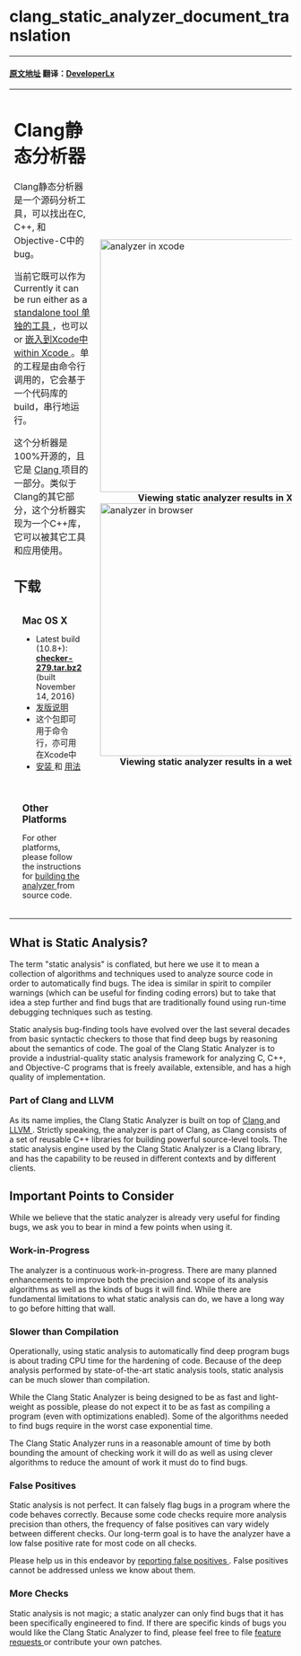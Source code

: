 # clang_static_analyzer_document_translation
---
#### [原文地址](http://clang-analyzer.llvm.org/) 翻译：[DeveloperLx](http://weibo.com/DeveloperLx)



<div id="content">
    <table style="margin-top:0px" width="100%" border="0" cellpadding="0px"
    cellspacing="0">
        <tbody>
            <tr>
                <td>
                    <h1>
                        Clang静态分析器
                    </h1>
                    <p>	
                    	Clang静态分析器是一个源码分析工具，可以找出在C, C++, 和Objective-C中的bug。
                    </p>
                    <p>
                    	当前它既可以作为
                        Currently it can be run either as a
                        <a href="http://clang-analyzer.llvm.org/scan-build.html">
                            standalone tool
                            单独的工具
                        </a>
                        ，也可以
                        or
                        <a href="http://clang-analyzer.llvm.org/xcode.html">
                        	嵌入到Xcode中
                            within Xcode
                        </a>
                        。单的工程是由命令行调用的，它会基于一个代码库的build，串行地运行。
                    </p>
                    <p>
                    	这个分析器是100%开源的，且它是
                        <a href="http://clang.llvm.org">
                            Clang
                        </a>
                        项目的一部分。类似于Clang的其它部分，这个分析器实现为一个C++库，它可以被其它工具和应用使用。
                    </p>
                    <h2>
                        下载
                    </h2>
                    <div style="padding:0px; font-size: 90%">
                        <div class="spiffyfg">
                            <div style="padding:15px">
                                <h3 style="margin:0px;padding:0px">
                                    Mac OS X
                                </h3>
                                <ul>
                                    <li>
                                        Latest build (10.8+):
                                        <br>
                                        <b>
                                            <a href="http://clang-analyzer.llvm.org/downloads/checker-279.tar.bz2">
                                                checker-279.tar.bz2
                                            </a>
                                        </b>
                                        (built November 14, 2016)
                                    </li>
                                    <li>
                                        <a href="http://clang-analyzer.llvm.org/release_notes.html">
                                            发版说明
                                        </a>
                                    </li>
                                    <li>
                                    	这个包即可用于命令行，亦可用在Xcode中
                                    </li>
                                    <li>
                                        <a href="http://clang-analyzer.llvm.org/installation.html">
                                            安装
                                        </a>
                                        和
                                        <a href="http://clang-analyzer.llvm.org/scan-build.html">
                                            用法
                                        </a>
                                    </li>
                                </ul>
                            </div>
                        </div>
                    </div>
                    <div style="padding:0; margin-top:10px; font-size: 90%">
                        <div class="spiffyfg">
                            <div style="padding:15px">
                                <h3 style="margin:0px;padding:0px">
                                    Other Platforms
                                </h3>
                                <p>
                                    For other platforms, please follow the instructions for
                                    <a href="http://clang-analyzer.llvm.org/installation#OtherPlatforms">
                                        building the analyzer
                                    </a>
                                    from source code.
                                </p>
                                <p>
                                </p>
                            </div>
                        </div>
                    </div>
                </td>
                <td style="padding-left:10px">
                    <a href="http://clang-analyzer.llvm.org/images/analyzer_xcode.png">
                        <img src="http://clang-analyzer.llvm.org/images/analyzer_xcode.png" width="450" alt="analyzer in xcode">
                    </a>
                    <div style="text-align:center">
                        <b>
                            Viewing static analyzer results in Xcode
                        </b>
                    </div>
                    <a href="http://clang-analyzer.llvm.org/images/analyzer_html.png">
                        <img src="http://clang-analyzer.llvm.org/images/analyzer_html.png" width="450" alt="analyzer in browser">
                    </a>
                    <div style="text-align:center">
                        <b>
                            Viewing static analyzer results in a web browser
                        </b>
                    </div>
                </td>
            </tr>
        </tbody>
    </table>
    <h2 id="StaticAnalysis">
        What is Static Analysis?
    </h2>
    <p>
        The term "static analysis" is conflated, but here we use it to mean a
        collection of algorithms and techniques used to analyze source code in
        order to automatically find bugs. The idea is similar in spirit to compiler
        warnings (which can be useful for finding coding errors) but to take that
        idea a step further and find bugs that are traditionally found using run-time
        debugging techniques such as testing.
    </p>
    <p>
        Static analysis bug-finding tools have evolved over the last several decades
        from basic syntactic checkers to those that find deep bugs by reasoning
        about the semantics of code. The goal of the Clang Static Analyzer is to
        provide a industrial-quality static analysis framework for analyzing C,
        C++, and Objective-C programs that is freely available, extensible, and
        has a high quality of implementation.
    </p>
    <h3 id="Clang">
        Part of Clang and LLVM
    </h3>
    <p>
        As its name implies, the Clang Static Analyzer is built on top of
        <a href="http://clang.llvm.org">
            Clang
        </a>
        and
        <a href="http://llvm.org">
            LLVM
        </a>
        . Strictly speaking, the analyzer is part of Clang, as Clang consists
        of a set of reusable C++ libraries for building powerful source-level tools.
        The static analysis engine used by the Clang Static Analyzer is a Clang
        library, and has the capability to be reused in different contexts and
        by different clients.
    </p>
    <h2>
        Important Points to Consider
    </h2>
    <p>
        While we believe that the static analyzer is already very useful for finding
        bugs, we ask you to bear in mind a few points when using it.
    </p>
    <h3>
        Work-in-Progress
    </h3>
    <p>
        The analyzer is a continuous work-in-progress. There are many planned
        enhancements to improve both the precision and scope of its analysis algorithms
        as well as the kinds of bugs it will find. While there are fundamental
        limitations to what static analysis can do, we have a long way to go before
        hitting that wall.
    </p>
    <h3>
        Slower than Compilation
    </h3>
    <p>
        Operationally, using static analysis to automatically find deep program
        bugs is about trading CPU time for the hardening of code. Because of the
        deep analysis performed by state-of-the-art static analysis tools, static
        analysis can be much slower than compilation.
    </p>
    <p>
        While the Clang Static Analyzer is being designed to be as fast and light-weight
        as possible, please do not expect it to be as fast as compiling a program
        (even with optimizations enabled). Some of the algorithms needed to find
        bugs require in the worst case exponential time.
    </p>
    <p>
        The Clang Static Analyzer runs in a reasonable amount of time by both
        bounding the amount of checking work it will do as well as using clever
        algorithms to reduce the amount of work it must do to find bugs.
    </p>
    <h3>
        False Positives
    </h3>
    <p>
        Static analysis is not perfect. It can falsely flag bugs in a program
        where the code behaves correctly. Because some code checks require more
        analysis precision than others, the frequency of false positives can vary
        widely between different checks. Our long-term goal is to have the analyzer
        have a low false positive rate for most code on all checks.
    </p>
    <p>
        Please help us in this endeavor by
        <a href="http://clang-analyzer.llvm.org/filing_bugs.html">
            reporting false positives
        </a>
        . False positives cannot be addressed unless we know about them.
    </p>
    <h3>
        More Checks
    </h3>
    <p>
        Static analysis is not magic; a static analyzer can only find bugs that
        it has been specifically engineered to find. If there are specific kinds
        of bugs you would like the Clang Static Analyzer to find, please feel free
        to file
        <a href="http://clang-analyzer.llvm.org/filing_bugs.html">
            feature requests
        </a>
        or contribute your own patches.
    </p>
</div>